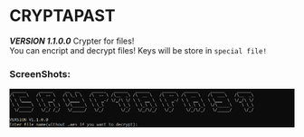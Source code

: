 # CRYPTAPAST
***VERSION 1.1.0.0***
Crypter for files!<br/>
You can encript and decrypt files! Keys will be store in `special file!`
### ScreenShots:
![alt text](ScreenShots/screenshot1.png "Start of program")